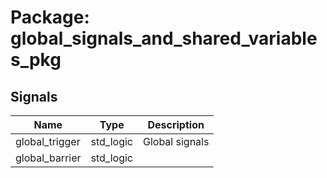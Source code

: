 # Package: global_signals_and_shared_variables_pkg

## Signals

| Name           | Type      | Description    |
| -------------- | --------- | -------------- |
| global_trigger | std_logic | Global signals |
| global_barrier | std_logic |                |
